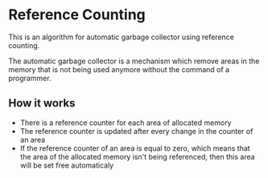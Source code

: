 # Reference Counting
This is an algorithm for automatic garbage collector using reference counting.

The automatic garbage collector is a mechanism which remove areas in the memory that is not being used anymore without the command of a programmer.

## How it works
- There is a reference counter for each area of allocated memory
- The reference counter is updated after every change in the counter of an area
- If the reference counter of an area is equal to zero, which means that the area of the allocated memory isn't being referenced, then this area will be set free automaticaly
